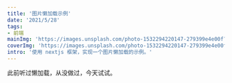 ```yaml
---
title: '图片懒加载示例'
date: '2021/5/28'
tags:
- 前端
mainImg: 'https://images.unsplash.com/photo-1532294220147-279399e4e00f?crop=entropy&cs=tinysrgb&fit=max&fm=jpg&ixid=MnwxNjUyNjZ8MHwxfHJhbmRvbXx8fHx8fHx8fDE2MjIyMTY2MzQ&ixlib=rb-1.2.1&q=80&w=1080'
coverImg: 'https://images.unsplash.com/photo-1532294220147-279399e4e00f?crop=entropy&cs=tinysrgb&fit=max&fm=jpg&ixid=MnwxNjUyNjZ8MHwxfHJhbmRvbXx8fHx8fHx8fDE2MjIyMTY2MzQ&ixlib=rb-1.2.1&q=80&w=400'
intro: '使用 nextjs 框架，实现一个图片懒加载的示例。'
---
```


此前听过懒加载，从没做过，今天试试。

